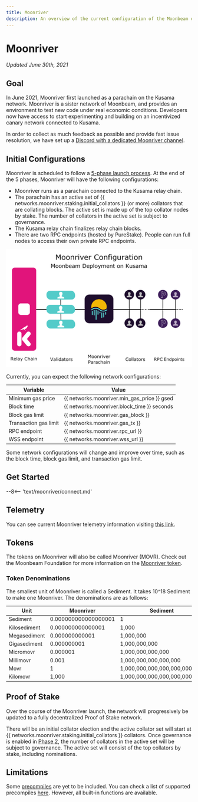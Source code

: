 ```yaml
---
title: Moonriver
description: An overview of the current configuration of the Moonbeam deployment on Kusama, Moonriver, and information on how to start building on it using Solidity.
---
```


# Moonriver

_Updated June 30th, 2021_

## Goal

In June 2021, Moonriver first launched as a parachain on the Kusama network. Moonriver is a sister network of Moonbeam, and provides an environment to test new code under real economic conditions. Developers now have access to start experimenting and building on an incentivized canary network connected to Kusama. 

In order to collect as much feedback as possible and provide fast issue resolution, we have set up a [Discord with a dedicated Moonriver channel](https://discord.gg/5TaUvbRvgM).

## Initial Configurations

Moonriver is scheduled to follow a [5-phase launch process](https://moonbeam.network/networks/moonriver/launch/). At the end of the 5 phases, Moonriver will have the following configurations:

 - Moonriver runs as a parachain connected to the Kusama relay chain.
 - The parachain has an active set of {{ networks.moonriver.staking.initial_collators }} (or more) collators that are collating blocks. The active set is made up of the top collator nodes by stake. The number of collators in the active set is subject to governance. 
 - The Kusama relay chain finalizes relay chain blocks.
 - There are two RPC endpoints (hosted by PureStake). People can run full nodes to access their own private RPC endpoints.

![Moonriver Diagram](/images/moonriver/moonriver-diagram.png)

Currently, you can expect the following network configurations:

| Variable              | Value                                       |
|-----------------------|---------------------------------------------|
| Minimum gas price     | {{ networks.moonriver.min_gas_price }} gsed |
| Block time            | {{ networks.moonriver.block_time }} seconds |
| Block gas limit       | {{ networks.moonriver.gas_block }}          |
| Transaction gas limit | {{ networks.moonriver.gas_tx }}             |
| RPC endpoint          | {{ networks.moonriver.rpc_url }}            |
| WSS endpoint          | {{ networks.moonriver.wss_url }}            |

Some network configurations will change and improve over time, such as the block time, block gas limit, and transaction gas limit. 

## Get Started

--8<-- 'text/moonriver/connect.md'

## Telemetry

You can see current Moonriver telemetry information visiting [this link](https://telemetry.polkadot.io/#list/Moonriver).

## Tokens

The tokens on Moonriver will also be called Moonriver (MOVR). Check out the Moonbeam Foundation for more information on the [Moonriver token](https://moonbeam.foundation/moonriver-token/). 

### Token Denominations

The smallest unit of Moonriver is called a Sediment. It takes 10^18 Sediment to make one Moonriver. The denominations are as follows:

| Unit         | Moonriver            | Sediment                      |
|--------------|----------------------|-------------------------------|
| Sediment     | 0.000000000000000001 | 1                             |
| Kilosediment | 0.000000000000001    | 1,000                         |
| Megasediment | 0.000000000001       | 1,000,000                     |
| Gigasediment | 0.000000001          | 1,000,000,000                 |
| Micromovr    | 0.000001             | 1,000,000,000,000             |
| Millimovr    | 0.001                | 1,000,000,000,000,000         |
| Movr         | 1                    | 1,000,000,000,000,000,000     |
| Kilomovr     | 1,000                | 1,000,000,000,000,000,000,000 |


## Proof of Stake

Over the course of the Moonriver launch, the network will progressively be updated to a fully decentralized Proof of Stake network.

There will be an initial collator election and the active collator set will start at {{ networks.moonriver.staking.initial_collators }} collators. Once governance is enabled in [Phase 2](https://moonbeam.network/networks/moonriver/launch/), the number of collators in the active set will be subject to governance. The active set will consist of the top collators by stake, including nominations.

## Limitations

Some [precompiles](https://docs.klaytn.com/smart-contract/precompiled-contracts) are yet to be included. You can check a list of supported precompiles [here](/integrations/precompiles/). However, all built-in functions are available.

